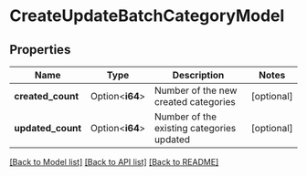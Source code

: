 # CreateUpdateBatchCategoryModel

## Properties

Name | Type | Description | Notes
------------ | ------------- | ------------- | -------------
**created_count** | Option<**i64**> | Number of the new created categories | [optional]
**updated_count** | Option<**i64**> | Number of the existing categories updated | [optional]

[[Back to Model list]](../README.md#documentation-for-models) [[Back to API list]](../README.md#documentation-for-api-endpoints) [[Back to README]](../README.md)


